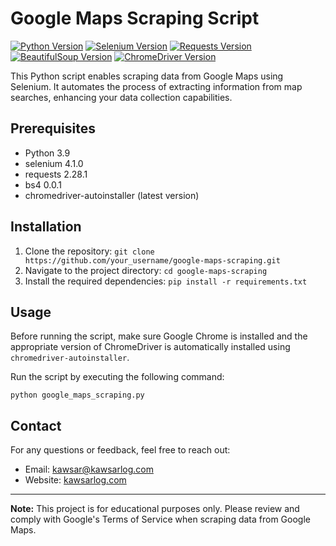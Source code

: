 # Google Maps Scraping Script

[![Python Version](https://img.shields.io/badge/python-3.9-blue)](https://www.python.org/downloads/release/python-390/)
[![Selenium Version](https://img.shields.io/badge/selenium-4.1.0-brightgreen)](https://pypi.org/project/selenium/)
[![Requests Version](https://img.shields.io/badge/requests-2.28.1-orange)](https://pypi.org/project/requests/)
[![BeautifulSoup Version](https://img.shields.io/badge/bs4-0.0.1-lightgrey)](https://pypi.org/project/bs4/)
[![ChromeDriver Version](https://img.shields.io/badge/chromedriver--autoinstaller-latest-blueviolet)](https://pypi.org/project/chromedriver-autoinstaller/)

This Python script enables scraping data from Google Maps using Selenium. It automates the process of extracting information from map searches, enhancing your data collection capabilities.

## Prerequisites
- Python 3.9
- selenium 4.1.0
- requests 2.28.1
- bs4 0.0.1
- chromedriver-autoinstaller (latest version)

## Installation
1. Clone the repository: `git clone https://github.com/your_username/google-maps-scraping.git`
2. Navigate to the project directory: `cd google-maps-scraping`
3. Install the required dependencies: `pip install -r requirements.txt`

## Usage
Before running the script, make sure Google Chrome is installed and the appropriate version of ChromeDriver is automatically installed using `chromedriver-autoinstaller`.

Run the script by executing the following command:

```
python google_maps_scraping.py
```

## Contact
For any questions or feedback, feel free to reach out:

- Email: kawsar@kawsarlog.com
- Website: [kawsarlog.com](https://www.kawsarlog.com)

---

**Note:** This project is for educational purposes only. Please review and comply with Google's Terms of Service when scraping data from Google Maps.
